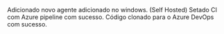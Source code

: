 Adicionado novo agente adicionado no windows. (Self Hosted)
Setado CI com Azure pipeline com sucesso.
Código clonado para o Azure DevOps com sucesso.
